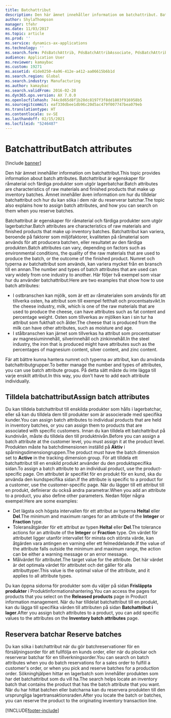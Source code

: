 ```yaml
---
title: Batchattribut
description: Den här ämnet innehåller information om batchattribut. Batchattribut är egenskaper för råmaterial och färdiga produkter som utgör lagerbatchar. Ämnet innehåller även information om hur du tilldelar batchattribut och hur du kan söka i dem när du reserverar batchar.
author: ShylaThompson
manager: tfehr
ms.date: 11/03/2017
ms.topic: article
ms.prod: ''
ms.service: dynamics-ax-applications
ms.technology: ''
ms.search.form: PdsBatchAttrib, PdsBatchAttribAssociate, PdsBatchAttribByAttribGroup, PdsBatchAttribByItem, PdsBatchAttribByitemCustomer, PdsBatchAttribGroup, WHSBatchAttribReserve
audience: Application User
ms.reviewer: kamaybac
ms.custom: 19271
ms.assetid: 41de0250-4a96-412e-a412-aa06615b6b1d
ms.search.region: Global
ms.search.industry: Manufacturing
ms.author: kamaybac
ms.search.validFrom: 2016-02-28
ms.dyn365.ops.version: AX 7.0.0
ms.openlocfilehash: 744c8d65d8f1b28dc8197f3f8dd1803f916958b5
ms.sourcegitcommit: eaf330dbee1db96c20d5ac479f007747bea079eb
ms.translationtype: HT
ms.contentlocale: sv-SE
ms.lasthandoff: 02/15/2021
ms.locfileid: "5246487"
---
```

# <a name="batch-attributes"></a><span data-ttu-id="c0612-105">Batchattribut</span><span class="sxs-lookup"><span data-stu-id="c0612-105">Batch attributes</span></span>

[!include [banner](../includes/banner.md)]

<span data-ttu-id="c0612-106">Den här ämnet innehåller information om batchattribut.</span><span class="sxs-lookup"><span data-stu-id="c0612-106">This topic provides information about batch attributes.</span></span> <span data-ttu-id="c0612-107">Batchattribut är egenskaper för råmaterial och färdiga produkter som utgör lagerbatchar.</span><span class="sxs-lookup"><span data-stu-id="c0612-107">Batch attributes are characteristics of raw materials and finished products that make up inventory batches.</span></span> <span data-ttu-id="c0612-108">Ämnet innehåller även information om hur du tilldelar batchattribut och hur du kan söka i dem när du reserverar batchar.</span><span class="sxs-lookup"><span data-stu-id="c0612-108">The topic also explains how to assign batch attributes, and how you can search on them when you reserve batches.</span></span>

<span data-ttu-id="c0612-109">Batchattribut är egenskaper för råmaterial och färdiga produkter som utgör lagerbatchar.</span><span class="sxs-lookup"><span data-stu-id="c0612-109">Batch attributes are characteristics of raw materials and finished products that make up inventory batches.</span></span> <span data-ttu-id="c0612-110">Batchattribut kan variera, beroende på faktorer som miljöfaktorer, kvaliteten på råmaterial som används för att producera batchen, eller resultatet av den färdiga produkten.</span><span class="sxs-lookup"><span data-stu-id="c0612-110">Batch attributes can vary, depending on factors such as environmental conditions, the quality of the raw materials that are used to produce the batch, or the outcome of the finished product.</span></span> <span data-ttu-id="c0612-111">Numret och typerna av batchattribut som används, kan variera mycket från en bransch till en annan.</span><span class="sxs-lookup"><span data-stu-id="c0612-111">The number and types of batch attributes that are used can vary widely from one industry to another.</span></span> <span data-ttu-id="c0612-112">Här följer två exempel som visar hur du använder batchattribut:</span><span class="sxs-lookup"><span data-stu-id="c0612-112">Here are two examples that show how to use batch attributes:</span></span>

-   <span data-ttu-id="c0612-113">I ostbranschen kan mjölk, som är ett av råmaterialen som används för att tillverka osten, ha attribut som till exempel fetthalt och procentsatsvikt.</span><span class="sxs-lookup"><span data-stu-id="c0612-113">In the cheese industry, milk, which is one of the raw materials that are used to produce the cheese, can have attributes such as fat content and percentage weight.</span></span> <span data-ttu-id="c0612-114">Osten som tillverkas av mjölken kan i sin tur ha attribut som fukthalt och ålder.</span><span class="sxs-lookup"><span data-stu-id="c0612-114">The cheese that is produced from the milk can have other attributes, such as moisture and age.</span></span>
-   <span data-ttu-id="c0612-115">I stålbranschen kan järnet som tillverkas ha attribut som procentsatser av magnesiuminnehåll, silverinnehåll och zinkinnehåll.</span><span class="sxs-lookup"><span data-stu-id="c0612-115">In the steel industry, the iron that is produced might have attributes such as the percentages of magnesium content, silver content, and zinc content.</span></span>

<span data-ttu-id="c0612-116">Fär att bättre kunna hantera numret och typerna av attribut, kan du använda batchattributgrupper.</span><span class="sxs-lookup"><span data-stu-id="c0612-116">To better manage the number and types of attributes, you can use batch attribute groups.</span></span> <span data-ttu-id="c0612-117">På detta sätt måste du inte lägga till varje enskilt attribut.</span><span class="sxs-lookup"><span data-stu-id="c0612-117">In this way, you don't have to add each attribute individually.</span></span>

## <a name="assign-batch-attributes"></a><span data-ttu-id="c0612-118">Tilldela batchattribut</span><span class="sxs-lookup"><span data-stu-id="c0612-118">Assign batch attributes</span></span>
<span data-ttu-id="c0612-119">Du kan tilldela batchattribut till enskilda produkter som hålls i lagerbatchar, eller så kan du tilldela dem till produkter som är associerade med specifika kunder.</span><span class="sxs-lookup"><span data-stu-id="c0612-119">You can assign batch attributes to individual products that are held in inventory batches, or you can assign them to products that are associated with specific customers.</span></span> <span data-ttu-id="c0612-120">Innan du kan tilldela ett batchattribut på kundnivån, måste du tilldela den till produktnivån.</span><span class="sxs-lookup"><span data-stu-id="c0612-120">Before you can assign a batch attribute at the customer level, you must assign it at the product level.</span></span> <span data-ttu-id="c0612-121">Produkten måste ha batchdimensionen inställd på **Aktiv** i spårningsdimensiongruppen.</span><span class="sxs-lookup"><span data-stu-id="c0612-121">The product must have the batch dimension set to **Active** in the tracking dimension group.</span></span> <span data-ttu-id="c0612-122">För att tilldela ett batchattribut till en enskild produkt använder du den produktspecifika sidan.</span><span class="sxs-lookup"><span data-stu-id="c0612-122">To assign a batch attribute to an individual product, use the product-specific page.</span></span> <span data-ttu-id="c0612-123">Om attributet är specifikt för en produkt för en kund, ska du använda den kundspecifika sidan.</span><span class="sxs-lookup"><span data-stu-id="c0612-123">If the attribute is specific to a product for a customer, use the customer-specific page.</span></span> <span data-ttu-id="c0612-124">När du lägger till ett attribut till en produkt, definierar du också andra parametrar.</span><span class="sxs-lookup"><span data-stu-id="c0612-124">When you add an attribute to a product, you also define other parameters.</span></span> <span data-ttu-id="c0612-125">Nedan följer några exempel:</span><span class="sxs-lookup"><span data-stu-id="c0612-125">Here are some examples:</span></span>

-   <span data-ttu-id="c0612-126">Det lägsta och högsta intervallen för ett attribut av typerna **Heltal** eller **Del**.</span><span class="sxs-lookup"><span data-stu-id="c0612-126">The minimum and maximum ranges for an attribute of the **Integer** or **Fraction** type.</span></span>
-   <span data-ttu-id="c0612-127">Toleransåtgärder för ett attribut av typen **Heltal** eller **Del**.</span><span class="sxs-lookup"><span data-stu-id="c0612-127">The tolerance actions for an attribute of the **Integer** or **Fraction** type.</span></span> <span data-ttu-id="c0612-128">Om värdet för attributet ligger utanför intervallet för minsta och största värde, kan åtgärden vara antingen en varning eller ett felmeddelande.</span><span class="sxs-lookup"><span data-stu-id="c0612-128">If the value of the attribute falls outside the minimum and maximum range, the action can be either a warning message or an error message.</span></span>
-   <span data-ttu-id="c0612-129">Målvärdet för attributet.</span><span class="sxs-lookup"><span data-stu-id="c0612-129">The target value for the attribute.</span></span> <span data-ttu-id="c0612-130">Det här värdet är det optimala värdet för attributet och det gäller för alla attributtyper.</span><span class="sxs-lookup"><span data-stu-id="c0612-130">This value is the optimal value of the attribute, and it applies to all attribute types.</span></span>

<span data-ttu-id="c0612-131">Du kan öppna sidorna för produkter som du väljer på sidan **Frisläppta produkter** i Produktinformationshantering.</span><span class="sxs-lookup"><span data-stu-id="c0612-131">You can access the pages for products that you select on the **Released products** page in Product information management.</span></span> <span data-ttu-id="c0612-132">När du har tilldelat batchattribut till en produkt, kan du lägga till specifika värden till attributen på sidan **Batchattribut i lager**.</span><span class="sxs-lookup"><span data-stu-id="c0612-132">After you assign batch attributes to a product, you can add specific values to the attributes on the **Inventory batch attributes** page.</span></span>

## <a name="reserve-batches"></a><span data-ttu-id="c0612-133">Reservera batchar </span><span class="sxs-lookup"><span data-stu-id="c0612-133">Reserve batches</span></span>
<span data-ttu-id="c0612-134">Du kan söka i batchattribut när du gör batchreservationer för en försäljningsorder för att fullfölja en kunds order, eller när du plockar och reserverar batchar för en tillverkningsorder.</span><span class="sxs-lookup"><span data-stu-id="c0612-134">You can search on batch attributes when you do batch reservations for a sales order to fulfill a customer's order, or when you pick and reserve batches for a production order.</span></span> <span data-ttu-id="c0612-135">Sökninghjälpen hittar en lagerbatch som innehåller produkten som har det batchattribut som du vill ha.</span><span class="sxs-lookup"><span data-stu-id="c0612-135">The search helps locate an inventory batch that contains the product that has the batch attribute that you want.</span></span> <span data-ttu-id="c0612-136">När du har hittat batchen eller batcharna kan du reservera produkten till den ursprungliga lagertransaktionsraden.</span><span class="sxs-lookup"><span data-stu-id="c0612-136">After you locate the batch or batches, you can reserve the product to the originating inventory transaction line.</span></span>





[!INCLUDE[footer-include](../../includes/footer-banner.md)]
